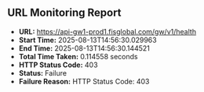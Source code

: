 ## URL Monitoring Report

- **URL:** https://api-gw1-prod1.fisglobal.com/gw/v1/health
- **Start Time:** 2025-08-13T14:56:30.029963
- **End Time:** 2025-08-13T14:56:30.144521
- **Total Time Taken:** 0.114558 seconds
- **HTTP Status Code:** 403
- **Status:** Failure
- **Failure Reason:** HTTP Status Code: 403
